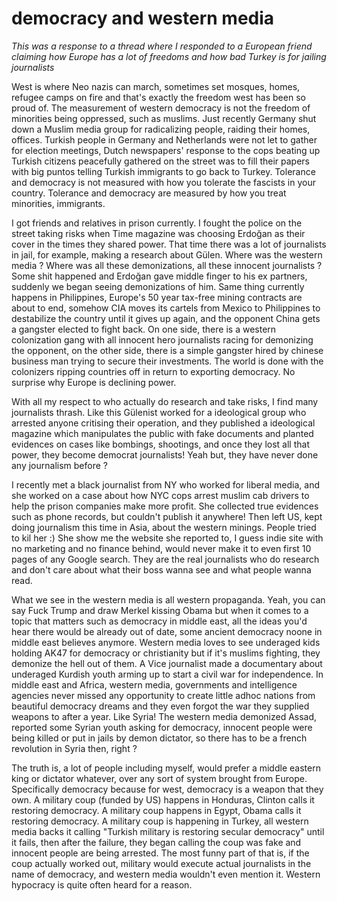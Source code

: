 # democracy and western media

*This was a response to a thread where I responded to a European friend claiming how Europe has a lot of freedoms and how bad Turkey is for jailing journalists*

West is where Neo nazis can march, sometimes set mosques, homes, refugee camps on fire and that's exactly the freedom west has been so proud of. The measurement of western democracy is not the freedom of minorities being oppressed, such as muslims. Just recently Germany shut down a Muslim media group for radicalizing people, raiding their homes, offices. Turkish people in Germany and Netherlands were not let to gather for election meetings, Dutch newspapers' response to the cops beating up Turkish citizens peacefully gathered on the street was to fill their papers with big puntos telling Turkish immigrants to go back to Turkey. Tolerance and democracy is not measured with how you tolerate the fascists in your country. Tolerance and democracy are measured by how you treat minorities, immigrants.

I got friends and relatives in prison currently. I fought the police on the street taking risks when Time magazine was choosing Erdoğan as their cover in the times they shared power. That time there was a lot of journalists in jail, for example, making a research about Gülen. Where was the western media ? Where was all these demonizations, all these innocent journalists ? Some shit happened and Erdoğan gave middle finger to his ex partners, suddenly we began seeing demonizations of him. Same thing currently happens in Philippines, Europe's 50 year tax-free mining contracts are about to end, somehow CIA moves its cartels from Mexico to Philippines to destabilize the country until it gives up again, and the opponent China gets a gangster elected to fight back. On one side, there is a western colonization gang with all innocent hero journalists racing for demonizing the opponent, on the other side, there is a simple gangster hired by chinese business man trying to secure their investments. The world is done with the colonizers ripping countries off in return to exporting democracy. No surprise why Europe is declining power.

With all my respect to who actually do research and take risks, I find many journalists thrash. Like this Gülenist worked for a ideological group who arrested anyone critising their operation, and they published a ideological magazine which manipulates the public with fake documents and planted evidences on cases like bombings, shootings, and once they lost all that power, they become democrat journalists! Yeah but, they have never done any journalism before ?

I recently met a black journalist from NY who worked for liberal media, and she worked on a case about how NYC cops arrest muslim cab drivers to help the prison companies make more profit. She collected true evidences such as phone records, but couldn't publish it anywhere! Then left US, kept doing journalism this time in Asia, about the western minings. People tried to kil her :) She show me the website she reported to, I guess indie site with no marketing and no finance behind, would never make it to even first 10 pages of any Google search. They are the real journalists who do research and don't care about what their boss wanna see and what people wanna read.

What we see in the western media is all western propaganda. Yeah, you can say Fuck Trump and draw Merkel kissing Obama but when it comes to a topic that matters such as democracy in middle east, all the ideas you'd hear there would be already out of date, some ancient democracy noone in middle east believes anymore. Western media loves to see underaged kids holding AK47 for democracy or christianity but if it's muslims fighting, they demonize the hell out of them. A Vice journalist made a documentary about underaged Kurdish youth arming up to start a civil war for independence. In middle east and Africa, western media, governments and intelligence agencies never missed any opportunity to create little adhoc nations from beautiful democracy dreams and they even forgot the war they supplied weapons to after a year. Like Syria! The western media demonized Assad, reported some Syrian youth asking for democracy, innocent people were being killed or put in jails by demon dictator, so there has to be a french revolution in Syria then, right ?

The truth is, a lot of people including myself, would prefer a middle eastern king or dictator whatever, over any sort of system brought from Europe. Specifically democracy because for west, democracy is a weapon that they own. A military coup (funded by US) happens in Honduras, Clinton calls it restoring democracy. A military coup happens in Egypt, Obama calls it restoring democracy. A military coup is happening in Turkey, all western media backs it calling "Turkish military is restoring secular democracy" until it fails, then after the failure, they began calling the coup was fake and innocent people are being arrested. The most funny part of that is, if the coup actually worked out, military would execute actual journalists in the name of democracy, and western media wouldn't even mention it. Western hypocracy is quite often heard for a reason.
